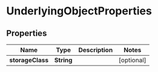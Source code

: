 

# UnderlyingObjectProperties

## Properties

Name | Type | Description | Notes
------------ | ------------- | ------------- | -------------
**storageClass** | **String** |  |  [optional]



